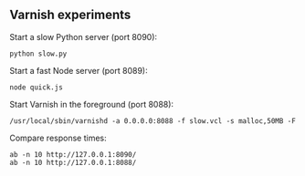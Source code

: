 Varnish experiments
-------------------

Start a slow Python server (port 8090):

    python slow.py

Start a fast Node server (port 8089):

    node quick.js

Start Varnish in the foreground (port 8088):

    /usr/local/sbin/varnishd -a 0.0.0.0:8088 -f slow.vcl -s malloc,50MB -F

Compare response times:

    ab -n 10 http://127.0.0.1:8090/
    ab -n 10 http://127.0.0.1:8088/

